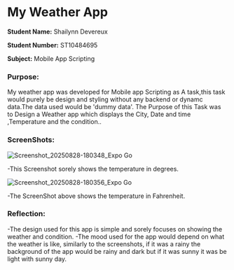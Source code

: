 # My Weather App

**Student Name:**  Shailynn Devereux

**Student Number:**  ST10484695 

**Subject:**  Mobile App Scripting

### Purpose:
My weather app was developed for Mobile app Scripting as A task,this task would purely be design and styling without any backend or dynamc data.The data used would be 'dummy data'.
The Purpose of this Task was to Design a Weather app which displays the City, Date and time ,Temperature and the condition..

### ScreenShots:

![Screenshot_20250828-180348_Expo Go](https://github.com/user-attachments/assets/7645ce74-e6b7-4044-bd31-ace75c0f9828)

-This Screenshot sorely shows the temperature in degrees.

![Screenshot_20250828-180356_Expo Go](https://github.com/user-attachments/assets/2e182d73-c81a-4f8a-892d-54667756aad0)

-The ScreenShot above shows the temperature in Fahrenheit.

### Reflection:

-The design used for this app is simple and sorely focuses on showing the weather and condition.
-The mood used for the app would depend on what the weather is like, similarly to the screenshots, if it was a rainy the background of the app would be rainy and dark but if it was sunny it was be light with sunny day.
